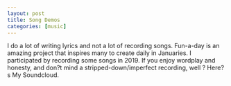 ```yaml
---
layout: post
title: Song Demos
categories: [music]
---
```


I do a lot of writing lyrics and not a lot of recording songs. Fun-a-day is an amazing project that inspires many to create daily in Januaries. I participated by recording some songs in 2019. If you enjoy wordplay and honesty, and don?t mind a stripped-down/imperfect recording, well ? Here?s My Soundcloud.